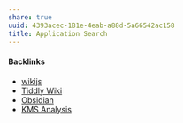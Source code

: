 ```yaml
---
share: true
uuid: 4393acec-181e-4eab-a88d-5a66542ac158
title: Application Search
---
```

#### Backlinks

* [wikijs](/c7f4916b-aecb-4d00-a8e3-bb4908e1158d)
* [Tiddly Wiki](/2195a706-03d5-4d97-af0f-f9d7f220f30a)
* [Obsidian](/f76a085e-f2c8-43bd-a852-47760f01e401)
* [KMS Analysis](/ea7bef36-42df-455b-8fb6-c8bdb458b6e5)